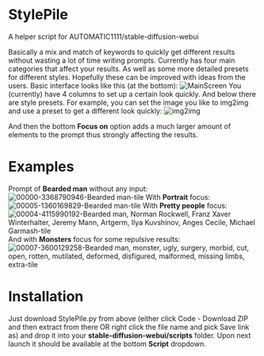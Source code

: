 # StylePile
A helper script for AUTOMATIC1111/stable-diffusion-webui

Basically a mix and match of keywords to quickly get different results without wasting a lot of time writing prompts. Currently has four main categories that affect your results. As well as some more detailed presets for different styles. Hopefully these can be improved with ideas from the users. Basic interface looks like this (at the bottom):
![MainScreen](https://user-images.githubusercontent.com/17021558/196465434-4bfe463b-f1c3-4bce-8860-842cb5bedb72.png)
You (currently) have 4 columns to set up a certain look quickly. And below there are style presets.
For example, you can set the image you like to img2img and use a preset to get a different look quickly:
![img2img](https://user-images.githubusercontent.com/17021558/196466057-f7e3f1fb-596b-459d-b5a5-f5d68ba101d6.png)

And then the bottom **Focus on** option adds a much larger amount of elements to the prompt thus strongly affecting the results.

# Examples
Prompt of **Bearded man** without any input:
![00000-3368790946-Bearded man-tile](https://user-images.githubusercontent.com/17021558/196467191-36f6117d-edee-425a-a268-dd9d1136982c.jpg)
With **Portrait** focus:
![00005-1360169829-Bearded man-tile](https://user-images.githubusercontent.com/17021558/196467384-294eac30-3483-4a55-be40-fb7a10972062.png)
With **Pretty people** focus:
![00004-4115990192-Bearded man, Norman Rockwell, Franz Xaver Winterhalter, Jeremy Mann, Artgerm, Ilya Kuvshinov, Anges Cecile, Michael Garmash-tile](https://user-images.githubusercontent.com/17021558/196467546-0f0f32a7-9b55-498f-ab08-37a9de0db163.png)
And with **Monsters** focus for some repulsive results:
![00007-3600129258-Bearded man, monster, ugly, surgery, morbid, cut, open, rotten, mutilated, deformed, disfigured, malformed, missing limbs, extra-tile](https://user-images.githubusercontent.com/17021558/196467721-b959d54d-a0b8-4581-b7ba-fd164570fe92.png)

# Installation
Just download StylePile.py from above (either click Code - Download ZIP and then extract from there OR right click the file name and pick Save link as) and drop it into your **stable-diffusion-webui/scripts** folder. Upon next launch it should be available at the bottom **Script** dropdown.
